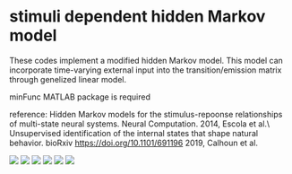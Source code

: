 # stimuli dependent hidden Markov model
These codes implement a modified hidden Markov model.
This model can incorporate time-varying external input into the transition/emission matrix through genelized linear model. 

minFunc MATLAB package is required

reference: 
Hidden Markov models for the stimulus-repoonse relationships of multi-state neural systems. 
  Neural Computation. 2014, Escola et al.\\\
Unsupervised identification of the internal states that shape natural behavior. bioRxiv https://doi.org/10.1101/691196 2019, Calhoun et al. 
  
![](README.jp2)
![](README_2.jp2)
![](README_3.jp2)
![](README_4.jp2)
![](README_5.jp2)
![](README_6.jp2)
